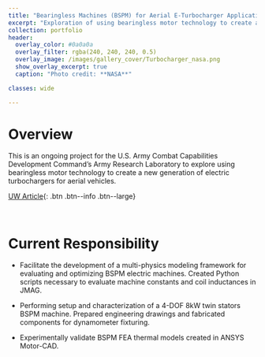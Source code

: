 ```yaml
---
title: "Bearingless Machines (BSPM) for Aerial E-Turbocharger Application"
excerpt: "Exploration of using bearingless motor technology to create a new generation of electric turbochargers for aerial vehicles."
collection: portfolio
header: 
  overlay_color: #0a0a0a
  overlay_filter: rgba(240, 240, 240, 0.5)
  overlay_image: /images/gallery_cover/Turbocharger_nasa.png
  show_overlay_excerpt: true	
  caption: "Photo credit: **NASA**"

classes: wide

---
```


# Overview
This is an ongoing project for the U.S. Army Combat Capabilities Development Command’s Army Research Laboratory to explore using bearingless motor technology to create a new generation of electric turbochargers for aerial vehicles.

[UW Article](https://engineering.wisc.edu/news/11-5m-army-funding-supports-aircraft-hybrid-electric-engine-research-at-uw-madison/){: .btn .btn--info .btn--large} 

<br>

# Current Responsibility
- Facilitate the development of a multi-physics modeling framework for evaluating and optimizing BSPM electric
machines. Created Python scripts necessary to evaluate machine constants and coil inductances in JMAG.

- Performing setup and characterization of a 4-DOF 8kW twin stators BSPM machine. Prepared engineering drawings
and fabricated components for dynamometer fixturing.

- Experimentally validate BSPM FEA thermal models created in ANSYS Motor-CAD.